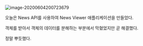 ![image-20200604200723679](C:\Users\User\AppData\Roaming\Typora\typora-user-images\image-20200604200723679.png)

오늘은 News API를 사용하여 News Viewer 애플리케이션을 만들었다.

객체를 받아서 객체의 데이터를 분해하는 부분에서 막혔었지만 곧 해결했다.

정말 뿌듯했다.